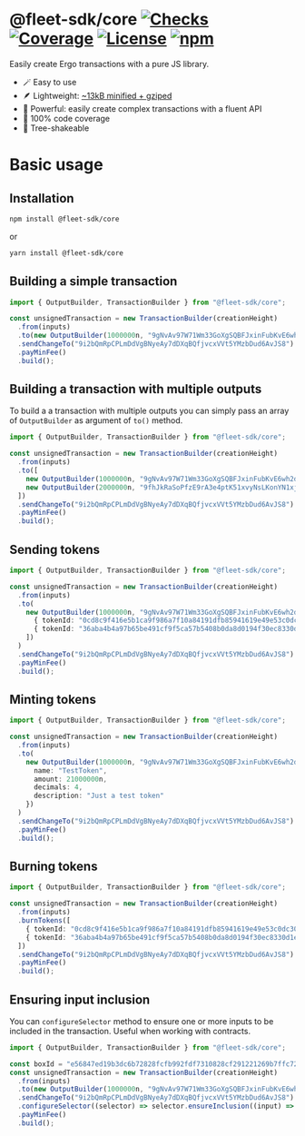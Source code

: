 # @fleet-sdk/core [![Checks](https://badgen.net/github/checks/fleet-sdk/fleet/master)](https://github.com/fleet-sdk/fleet/actions) [![Coverage](https://codecov.io/gh/fleet-sdk/fleet/branch/master/graph/badge.svg)](https://app.codecov.io/gh/fleet-sdk/fleet) [![License](https://badgen.net/github/license/fleet-sdk/fleet/)](https://github.com/fleet-sdk/fleet/blob/master/LICENSE) [![npm](https://badgen.net/npm/v/@fleet-sdk/core)](https://www.npmjs.com/package/@fleet-sdk/core)

Easily create Ergo transactions with a pure JS library.

- 🪄 Easy to use
- 🪶 Lightweight: [~13kB minified + gziped](https://bundlephobia.com/package/@fleet-sdk/core)
- 🦾 Powerful: easily create complex transactions with a fluent API
- 🧪 100% code coverage
- 🌲 Tree-shakeable

# Basic usage

## Installation

```bash
npm install @fleet-sdk/core
```

or

```bash
yarn install @fleet-sdk/core
```

## Building a simple transaction

```ts
import { OutputBuilder, TransactionBuilder } from "@fleet-sdk/core";

const unsignedTransaction = new TransactionBuilder(creationHeight)
  .from(inputs)
  .to(new OutputBuilder(1000000n, "9gNvAv97W71Wm33GoXgSQBFJxinFubKvE6wh2dEhFTSgYEe783j"))
  .sendChangeTo("9i2bQmRpCPLmDdVgBNyeAy7dDXqBQfjvcxVVt5YMzbDud6AvJS8")
  .payMinFee()
  .build();
```

## Building a transaction with multiple outputs

To build a a transaction with multiple outputs you can simply pass an array of `OutputBuilder` as argument of `to()` method.

```ts
import { OutputBuilder, TransactionBuilder } from "@fleet-sdk/core";

const unsignedTransaction = new TransactionBuilder(creationHeight)
  .from(inputs)
  .to([
    new OutputBuilder(1000000n, "9gNvAv97W71Wm33GoXgSQBFJxinFubKvE6wh2dEhFTSgYEe783j"),
    new OutputBuilder(2000000n, "9fhJkRaSoPfzE9rA3e4ptK51xvyNsLKonYN1xje5LWaLukx7iX2")
  ])
  .sendChangeTo("9i2bQmRpCPLmDdVgBNyeAy7dDXqBQfjvcxVVt5YMzbDud6AvJS8")
  .payMinFee()
  .build();
```

## Sending tokens

```ts
import { OutputBuilder, TransactionBuilder } from "@fleet-sdk/core";

const unsignedTransaction = new TransactionBuilder(creationHeight)
  .from(inputs)
  .to(
    new OutputBuilder(1000000n, "9gNvAv97W71Wm33GoXgSQBFJxinFubKvE6wh2dEhFTSgYEe783j").addTokens([
      { tokenId: "0cd8c9f416e5b1ca9f986a7f10a84191dfb85941619e49e53c0dc30ebf83324b", amount: 100n },
      { tokenId: "36aba4b4a97b65be491cf9f5ca57b5408b0da8d0194f30ec8330d1e8946161c1", amount: 429n }
    ])
  )
  .sendChangeTo("9i2bQmRpCPLmDdVgBNyeAy7dDXqBQfjvcxVVt5YMzbDud6AvJS8")
  .payMinFee()
  .build();
```

## Minting tokens

```ts
import { OutputBuilder, TransactionBuilder } from "@fleet-sdk/core";

const unsignedTransaction = new TransactionBuilder(creationHeight)
  .from(inputs)
  .to(
    new OutputBuilder(1000000n, "9gNvAv97W71Wm33GoXgSQBFJxinFubKvE6wh2dEhFTSgYEe783j").mintToken({
      name: "TestToken",
      amount: 21000000n,
      decimals: 4,
      description: "Just a test token"
    })
  )
  .sendChangeTo("9i2bQmRpCPLmDdVgBNyeAy7dDXqBQfjvcxVVt5YMzbDud6AvJS8")
  .payMinFee()
  .build();
```

## Burning tokens

```ts
import { OutputBuilder, TransactionBuilder } from "@fleet-sdk/core";

const unsignedTransaction = new TransactionBuilder(creationHeight)
  .from(inputs)
  .burnTokens([
    { tokenId: "0cd8c9f416e5b1ca9f986a7f10a84191dfb85941619e49e53c0dc30ebf83324b", amount: 100n },
    { tokenId: "36aba4b4a97b65be491cf9f5ca57b5408b0da8d0194f30ec8330d1e8946161c1", amount: 429n }
  ])
  .sendChangeTo("9i2bQmRpCPLmDdVgBNyeAy7dDXqBQfjvcxVVt5YMzbDud6AvJS8")
  .payMinFee()
  .build();
```

## Ensuring input inclusion

You can `configureSelector` method to ensure one or more inputs to be included in the transaction. Useful when working with contracts.

```ts
import { OutputBuilder, TransactionBuilder } from "@fleet-sdk/core";

const boxId = "e56847ed19b3dc6b72828fcfb992fdf7310828cf291221269b7ffc72fd66706e";
const unsignedTransaction = new TransactionBuilder(creationHeight)
  .from(inputs)
  .to(new OutputBuilder(1000000n, "9gNvAv97W71Wm33GoXgSQBFJxinFubKvE6wh2dEhFTSgYEe783j"))
  .sendChangeTo("9i2bQmRpCPLmDdVgBNyeAy7dDXqBQfjvcxVVt5YMzbDud6AvJS8")
  .configureSelector((selector) => selector.ensureInclusion((input) => input.boxId === boxId))
  .payMinFee()
  .build();
```
